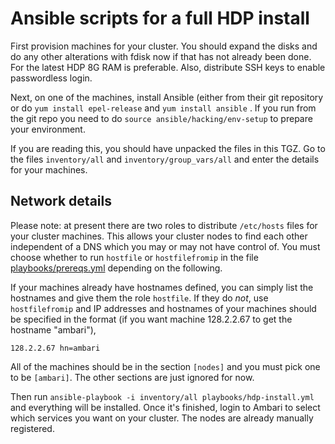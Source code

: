 # Ansible scripts for a full HDP install

First provision machines for your cluster. You should expand the disks and do any other alterations with fdisk now if that has not already been done. For the latest HDP 8G RAM is preferable. Also, distribute SSH keys to enable passwordless login.

Next, on one of the machines, install Ansible (either from their git repository or do `yum install epel-release` and `yum install ansible` . If you run from the git repo you need to do `source ansible/hacking/env-setup` to prepare your environment.

If you are reading this, you should have unpacked the files in this TGZ. Go to the files `inventory/all` and `inventory/group_vars/all` and enter the details for your machines. 

## Network details
Please note: at present there are two roles to distribute `/etc/hosts` files for your cluster machines. This allows your cluster nodes to find each other independent of a DNS which you may or may not have control of. You must choose whether to run `hostfile` or `hostfilefromip` in the file [playbooks/prereqs.yml](https://github.com/derwinmcgeary/hdp-ansible/blob/master/playbooks/prereqs.yml) depending on the following.

If your machines already have hostnames defined, you can simply list the hostnames and give them the role `hostfile`. If they do *not*, use `hostfilefromip` and IP addresses and hostnames of your machines should be specified in the format (if you want machine 128.2.2.67 to get the hostname "ambari"),

```
128.2.2.67 hn=ambari
```

All of the machines should be in the section `[nodes]` and you must pick one to be `[ambari]`. The other sections are just ignored for now.

Then run `ansible-playbook -i inventory/all playbooks/hdp-install.yml` and everything will be installed. Once it's finished, login to Ambari to select which services you want on your cluster. The nodes are already manually registered.

